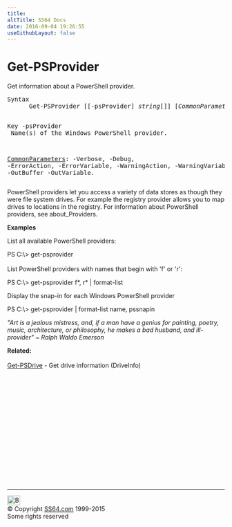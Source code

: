 ```yaml
---
title:
altTitle: SS64 Docs
date: 2016-09-04 19:26:55
useGithubLayout: false
---
```

<!-- #BeginLibraryItem "/Library/head_ps.lbi" --><!-- #EndLibraryItem --><h1>Get-PSProvider</h1> 
<p>Get information about  a  PowerShell provider.</p>
<pre>Syntax
      Get-PSProvider [[-psProvider] <i>string</i>[]] [<i>CommonParameters</i>]

Key
   -psProvider <br>      Name(s) of the Windows PowerShell provider.

   <a href="common.html">CommonParameters</a>:
       -Verbose, -Debug, -ErrorAction, -ErrorVariable, -WarningAction, -WarningVariable,
       -OutBuffer -OutVariable.</pre>
<p>
  PowerShell providers let you access a variety of data stores as though they were file system drives. For example the registry provider allows you to map drives to locations in the registry. 
For information about PowerShell providers, see about_Providers.</p>
<p><b>Examples</b></p>
<p>List all available PowerShell providers:</p>
<p><span class="code">PS C:\&gt; get-psprovider</span><br>
  <br>
List PowerShell providers with names that begin with 'f' or 'r':</p>
<p class="code">PS C:\&gt; get-psprovider f*, r* | format-list</p>
<p>Display the snap-in for each Windows PowerShell provider</p>
<p class="code">PS C:\&gt; get-psprovider | format-list name, pssnapin</p>
<p class="quote"><i>"Art is a jealous mistress, and, if a man have a genius for painting, poetry, music, architecture, or philosophy, he makes a bad husband, and ill-provider"
  ~ Ralph Waldo Emerson</i></p>
<p><b>Related:</b><br>
  <br>
  <a href="get-psdrive.html">Get-PSDrive</a> - Get drive information (DriveInfo)</p><!-- #BeginLibraryItem "/Library/foot_ps.lbi" --><p><script async="" src="//pagead2.googlesyndication.com/pagead/js/adsbygoogle.js"></script>
<!-- PowerShell300 -->
<ins class="adsbygoogle" style="display:inline-block;width:300px;height:250px" data-ad-client="ca-pub-6140977852749469" data-ad-slot="6253539900"></ins>
<script>
(adsbygoogle = window.adsbygoogle || []).push({});
</script></p>
<hr>
<div id="bl" class="footer"><a href="#"><img src="../images/top.png" width="30" height="22" alt="Back to the Top"></a></div>
<div id="br" class="footer, tagline">© Copyright <a href="http://ss64.com/">SS64.com</a> 1999-2015<br>
Some rights reserved</div><!-- #EndLibraryItem -->

